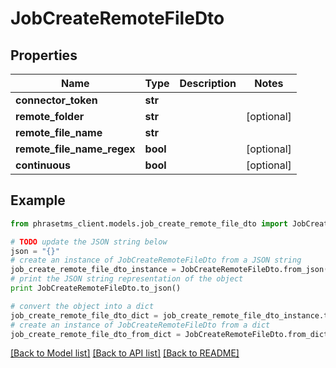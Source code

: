 # JobCreateRemoteFileDto

## Properties

| Name                       | Type     | Description | Notes      |
| -------------------------- | -------- | ----------- | ---------- |
| **connector_token**        | **str**  |             |
| **remote_folder**          | **str**  |             | [optional] |
| **remote_file_name**       | **str**  |             |
| **remote_file_name_regex** | **bool** |             | [optional] |
| **continuous**             | **bool** |             | [optional] |

## Example

```python
from phrasetms_client.models.job_create_remote_file_dto import JobCreateRemoteFileDto

# TODO update the JSON string below
json = "{}"
# create an instance of JobCreateRemoteFileDto from a JSON string
job_create_remote_file_dto_instance = JobCreateRemoteFileDto.from_json(json)
# print the JSON string representation of the object
print JobCreateRemoteFileDto.to_json()

# convert the object into a dict
job_create_remote_file_dto_dict = job_create_remote_file_dto_instance.to_dict()
# create an instance of JobCreateRemoteFileDto from a dict
job_create_remote_file_dto_from_dict = JobCreateRemoteFileDto.from_dict(job_create_remote_file_dto_dict)
```

[[Back to Model list]](../README.md#documentation-for-models) [[Back to API list]](../README.md#documentation-for-api-endpoints) [[Back to README]](../README.md)
